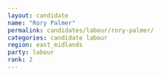```yaml
---
layout: candidate
name: "Rory Palmer"
permalink: candidates/labour/rory-palmer/
categories: candidate labour
region: east_midlands
party: labour
rank: 2
---
```


